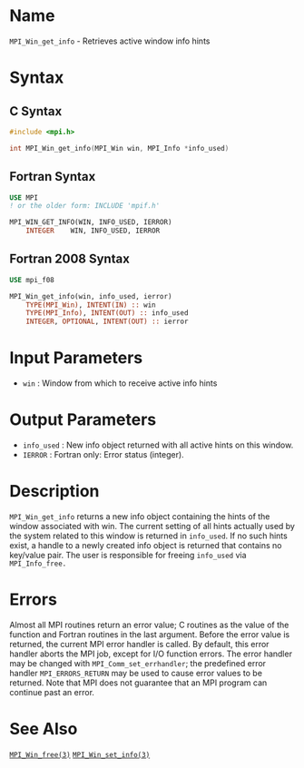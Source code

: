 # Name

`MPI_Win_get_info` - Retrieves active window info hints

# Syntax

## C Syntax

```c
#include <mpi.h>

int MPI_Win_get_info(MPI_Win win, MPI_Info *info_used)
```

## Fortran Syntax

```fortran
USE MPI
! or the older form: INCLUDE 'mpif.h'

MPI_WIN_GET_INFO(WIN, INFO_USED, IERROR)
    INTEGER    WIN, INFO_USED, IERROR 
```

## Fortran 2008 Syntax

```fortran
USE mpi_f08

MPI_Win_get_info(win, info_used, ierror)
    TYPE(MPI_Win), INTENT(IN) :: win
    TYPE(MPI_Info), INTENT(OUT) :: info_used
    INTEGER, OPTIONAL, INTENT(OUT) :: ierror
```


# Input Parameters

* `win` : Window from which to receive active info hints

# Output Parameters

* `info_used` : New info object returned with all active hints on this window.
* `IERROR` : Fortran only: Error status (integer).

# Description

`MPI_Win_get_info` returns a new info object containing the hints of the
window associated with win. The current setting of all hints actually
used by the system related to this window is returned in `info_used`. If
no such hints exist, a handle to a newly created info object is returned
that contains no key/value pair. The user is responsible for freeing
`info_used` via `MPI_Info_free.`

# Errors

Almost all MPI routines return an error value; C routines as the value
of the function and Fortran routines in the last argument.
Before the error value is returned, the current MPI error handler is
called. By default, this error handler aborts the MPI job, except for
I/O function errors. The error handler may be changed with
`MPI_Comm_set_errhandler`; the predefined error handler `MPI_ERRORS_RETURN`
may be used to cause error values to be returned. Note that MPI does not
guarantee that an MPI program can continue past an error.

# See Also

[`MPI_Win_free(3)`](./?file=MPI_Win_free.md)
[`MPI_Win_set_info(3)`](./?file=MPI_Win_set_info.md)
